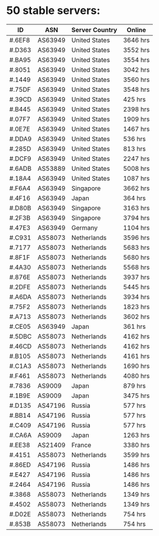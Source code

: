 # 50 stable servers:

| ID | ASN | Server Country | Online |
| ------ | ------ | ------ | ------ |
| #.6EF8 | AS63949 | United States | 3646 hrs |
| #.D363 | AS63949 | United States | 3552 hrs |
| #.BA95 | AS63949 | United States | 3554 hrs |
| #.8051 | AS63949 | United States | 3042 hrs |
| #.1449 | AS63949 | United States | 3560 hrs |
| #.75DF | AS63949 | United States | 3548 hrs |
| #.39CD | AS63949 | United States | 425 hrs |
| #.B445 | AS63949 | United States | 2398 hrs |
| #.07F7 | AS63949 | United States | 1909 hrs |
| #.0E7E | AS63949 | United States | 1467 hrs |
| #.DDA9 | AS63949 | United States | 536 hrs |
| #.285D | AS63949 | United States | 813 hrs |
| #.DCF9 | AS63949 | United States | 2247 hrs |
| #.6ADB | AS53889 | United States | 5008 hrs |
| #.18A4 | AS63949 | United States | 1087 hrs |
| #.F6A4 | AS63949 | Singapore | 3662 hrs |
| #.4F16 | AS63949 | Japan | 364 hrs |
| #.D80B | AS63949 | Singapore | 3163 hrs |
| #.2F3B | AS63949 | Singapore | 3794 hrs |
| #.47E3 | AS63949 | Germany | 1104 hrs |
| #.C931 | AS58073 | Netherlands | 3596 hrs |
| #.7177 | AS58073 | Netherlands | 5683 hrs |
| #.8F1F | AS58073 | Netherlands | 5680 hrs |
| #.4A30 | AS58073 | Netherlands | 5568 hrs |
| #.876E | AS58073 | Netherlands | 3937 hrs |
| #.2DFE | AS58073 | Netherlands | 5445 hrs |
| #.A6DA | AS58073 | Netherlands | 3934 hrs |
| #.75F2 | AS58073 | Netherlands | 1823 hrs |
| #.A713 | AS58073 | Netherlands | 3602 hrs |
| #.CE05 | AS63949 | Japan | 361 hrs |
| #.5DBC | AS58073 | Netherlands | 4162 hrs |
| #.46CD | AS58073 | Netherlands | 4162 hrs |
| #.B105 | AS58073 | Netherlands | 4161 hrs |
| #.C1A3 | AS58073 | Netherlands | 1690 hrs |
| #.F461 | AS58073 | Netherlands | 4080 hrs |
| #.7836 | AS9009 | Japan | 879 hrs |
| #.1B9E | AS9009 | Japan | 3475 hrs |
| #.D135 | AS47196 | Russia | 577 hrs |
| #.BB14 | AS47196 | Russia | 577 hrs |
| #.C409 | AS47196 | Russia | 577 hrs |
| #.CA6A | AS9009 | Japan | 1263 hrs |
| #.EE38 | AS21409 | France | 3380 hrs |
| #.4151 | AS58073 | Netherlands | 3599 hrs |
| #.86ED | AS47196 | Russia | 1486 hrs |
| #.E427 | AS47196 | Russia | 1486 hrs |
| #.2464 | AS47196 | Russia | 1486 hrs |
| #.3868 | AS58073 | Netherlands | 1349 hrs |
| #.4502 | AS58073 | Netherlands | 1349 hrs |
| #.D02E | AS58073 | Netherlands | 754 hrs |
| #.853B | AS58073 | Netherlands | 754 hrs |

